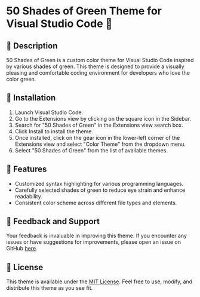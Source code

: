 # 50 Shades of Green Theme for Visual Studio Code 💚

## 💚 Description
50 Shades of Green is a custom color theme for Visual Studio Code inspired by various shades of green. This theme is designed to provide a visually pleasing and comfortable coding environment for developers who love the color green.

## 💚 Installation
1. Launch Visual Studio Code.
2. Go to the Extensions view by clicking on the square icon in the Sidebar.
3. Search for "50 Shades of Green" in the Extensions view search box.
3. Click Install to install the theme.
4. Once installed, click on the gear icon in the lower-left corner of the Extensions view and select "Color Theme" from the dropdown menu.
5. Select "50 Shades of Green" from the list of available themes.

## 💚 Features
- Customized syntax highlighting for various programming languages.
- Carefully selected shades of green to reduce eye strain and enhance readability.
- Consistent color scheme across different file types and elements.

## 💚 Feedback and Support
Your feedback is invaluable in improving this theme. If you encounter any issues or have suggestions for improvements, please open an issue on GitHub [here](https://github.com/terrychitter/50-shades-of-green).

## 💚 License
This theme is available under the [MIT License](https://github.com/terrychitter/50-shades-of-green/blob/76c66fabaed9ea653f5a48fad963d8744fcdbf72/LICENSE.md). Feel free to use, modify, and distribute this theme as you see fit.
